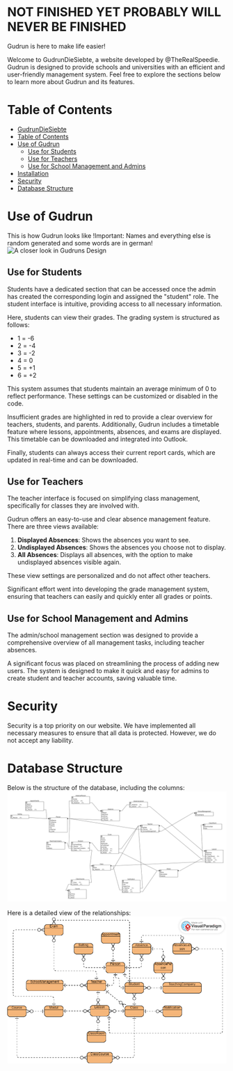 # NOT FINISHED YET PROBABLY WILL NEVER BE FINISHED
Gudrun is here to make life easier!

Welcome to GudrunDieSiebte, a website developed by @TheRealSpeedie. Gudrun is designed to provide schools and universities with an efficient and user-friendly management system. Feel free to explore the sections below to learn more about Gudrun and its features.

# Table of Contents
- [GudrunDieSiebte](#gudrundiesiebte)
- [Table of Contents](#table-of-contents)
- [Use of Gudrun](#use-of-gudrun)
  - [Use for Students](#use-for-students)
  - [Use for Teachers](#use-for-teachers)
  - [Use for School Management and Admins](#use-for-school-management-and-admins)
- [Installation](#installation)
- [Security](#security)
- [Database Structure](#database-structure)

# Use of Gudrun

This is how Gudrun looks like
!Important: Names and everything else is random generated and some words are in german!
![A closer look in Gudruns Design]([URL-zum-GIF](https://github.com/TheRealSpeedie/Notenverwaltungssystem/blob/main/Pictures/gudrun.gif))


## Use for Students

Students have a dedicated section that can be accessed once the admin has created the corresponding login and assigned the "student" role. The student interface is intuitive, providing access to all necessary information.

Here, students can view their grades. The grading system is structured as follows:
* 1 = -6
* 2 = -4
* 3 = -2
* 4 = 0
* 5 = +1
* 6 = +2

This system assumes that students maintain an average minimum of 0 to reflect performance. These settings can be customized or disabled in the code.

Insufficient grades are highlighted in red to provide a clear overview for teachers, students, and parents. Additionally, Gudrun includes a timetable feature where lessons, appointments, absences, and exams are displayed. This timetable can be downloaded and integrated into Outlook.

Finally, students can always access their current report cards, which are updated in real-time and can be downloaded.

## Use for Teachers

The teacher interface is focused on simplifying class management, specifically for classes they are involved with.

Gudrun offers an easy-to-use and clear absence management feature. There are three views available:
1. **Displayed Absences**: Shows the absences you want to see.
2. **Undisplayed Absences**: Shows the absences you choose not to display.
3. **All Absences**: Displays all absences, with the option to make undisplayed absences visible again.

These view settings are personalized and do not affect other teachers.

Significant effort went into developing the grade management system, ensuring that teachers can easily and quickly enter all grades or points.

## Use for School Management and Admins

The admin/school management section was designed to provide a comprehensive overview of all management tasks, including teacher absences.

A significant focus was placed on streamlining the process of adding new users. The system is designed to make it quick and easy for admins to create student and teacher accounts, saving valuable time.

# Security

Security is a top priority on our website. We have implemented all necessary measures to ensure that all data is protected. However, we do not accept any liability.

# Database Structure

Below is the structure of the database, including the columns:
![ERD Nummer 1](Pictures/ERD1.png)

Here is a detailed view of the relationships:
![ERD Nummer 2](Pictures/ERD2.png)
